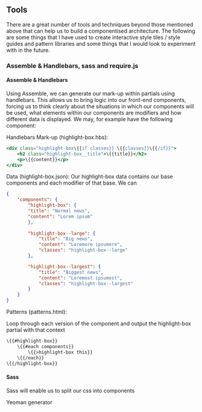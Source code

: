 ## Tools

There are a great number of tools and techniques beyond those mentioned above that can help us to build a componentised architecture. The following are some things that I have used to create interactive style tiles / style guides and pattern libraries and some things that I would look to experiment with in the future.

### Assemble & Handlebars, sass and require.js

#### Assemble & Handlebars

Using Assemble, we can generate our mark-up within partials using handlebars. This allows us to bring logic into our front-end components, forcing us to think clearly about the situations in which our components will be used, what elements within our components are modifiers and how different data is displayed. We may, for example have the following component:

Handlebars Mark-up (highlight-box.hbs):

```handlebars
<div class="highlight-box\{{if classes}} \{{classes}}\{{/if}}">
    <h2 class="highlight-box__title">\{{title}}</h2>
    <p>\{{content}}</p>
</div>
```

Data (highlight-box.json):
Our highlight-box data contains our base components and each modifier of that base. We can 

```json
{
    "components": {
        "highlight-box": {
        "title": "Normal news",
        "content": "Lorem ipsum"
        },
        
        "highlight-box--large": {
            "title": "Big news",
            "content": "Loremore ipsumore",
            "classes": "highlight-box--large"
        },

        "highlight-box--largest": {
            "title": "Biggest news",
            "content": "Loremost ipsumost",
            "classes": "highlight-box--largest"
        }
    }
}
```

Patterns (patterns.html):

Loop through each version of the component and output the highlight-box partial with that context

```handlebars
\{{#highlight-box}}
    \{{#each components}}
        \{{>highlight-box this}}
    \{{/each}}
\{{/highlight-box}}
```

#### Sass

Sass will enable us to split our css into components

Yeoman generator
